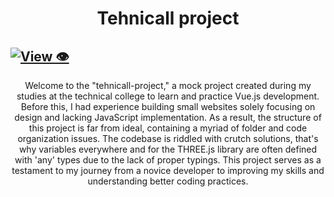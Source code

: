 
<div align="center">
  <h1>Tehnicall project</h1>
</div>

## [![View 👁️](https://img.shields.io/badge/Website-View%20🌐-red?style=for-the-badge&logo=appveyor)](https://ilyabaksonyan.github.io/tehnicall-project/)

<div align="center">
  Welcome to the "tehnicall-project," a mock project created during my studies at the technical college to learn and practice Vue.js development. Before this, I had experience building small websites solely focusing on design and lacking JavaScript implementation. As a result, the structure of this project is far from ideal, containing a myriad of folder and code organization issues. The codebase is riddled with crutch solutions, that's why variables everywhere and for the THREE.js library are often defined with 'any' types due to the lack of proper typings. This project serves as a testament to my journey from a novice developer to improving my skills and understanding better coding practices.
</div>
